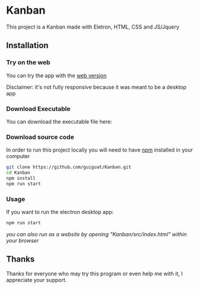 # Kanban
This project is a Kanban made with Eletron, HTML, CSS and JS/Jquery
## Installation
### Try on the web
You can try the app with the [web version](https://guatkanban.netlify.app/)

Disclaimer: it's not fully responsive because it was meant to be a desktop app
### Download Executable
You can download the executable file here: 
### Download source code
In order to run this project locally you will need to have [npm](https://nodejs.org/) installed in your computer

```bash
git clone https://github.com/guiguat/Kanban.git
cd Kanban
npm install
npm run start
```

### Usage
If you want to run the electron desktop app:

```bash
npm run start
```
*you can also run as a website by opening "Kanban/src/index.html" within your browser*

## Thanks
Thanks for everyone who may try this program or even help me with it, I appreciate your support. 

